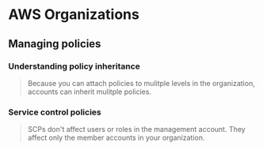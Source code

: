 # AWS Organizations
## Managing policies
### Understanding policy inheritance
> Because you can attach policies to mulitple levels in the organization, accounts can inherit mulitple policies.  

### Service control policies
> SCPs don't affect users or roles in the management account. They affect only the member accounts in your organization.